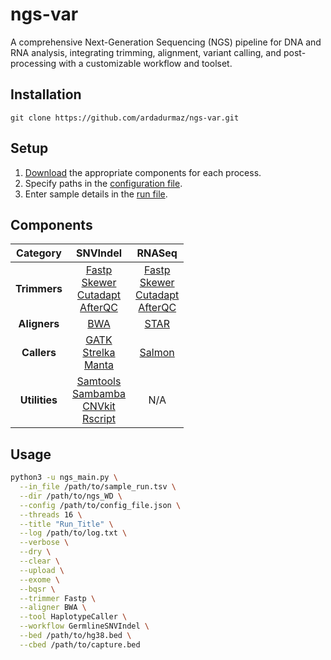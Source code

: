 # ngs-var

A comprehensive Next-Generation Sequencing (NGS) pipeline for DNA and RNA analysis, integrating trimming, alignment, variant calling, and post-processing with a customizable workflow and toolset.

## Installation 

    git clone https://github.com/ardadurmaz/ngs-var.git

## Setup

1. [Download](#components) the appropriate components for each process.
2. Specify paths in the [configuration file](ngs.config).
3. Enter sample details in the [run file](sample_run.tsv).

## Components

| **Category**  | **SNVIndel** | **RNASeq** |
|:-------------:|:------------:|:----------:|
| **Trimmers**  | [Fastp](https://github.com/OpenGene/fastp)<br>[Skewer](https://github.com/relipmoc/skewer)<br>[Cutadapt](https://github.com/marcelm/cutadapt)<br>[AfterQC](https://github.com/OpenGene/AfterQC) | [Fastp](https://github.com/OpenGene/fastp)<br>[Skewer](https://github.com/relipmoc/skewer)<br>[Cutadapt](https://github.com/marcelm/cutadapt)<br>[AfterQC](https://github.com/OpenGene/AfterQC) |
| **Aligners**  | [BWA](https://github.com/lh3/bwa) | [STAR](https://github.com/alexdobin/STAR) |
| **Callers**   | [GATK](https://github.com/broadinstitute/gatk)<br>[Strelka](https://github.com/Illumina/strelka)<br>[Manta](https://github.com/Illumina/manta) | [Salmon](https://github.com/COMBINE-lab/salmon) |
| **Utilities** | [Samtools](https://github.com/samtools/samtools)<br>[Sambamba](https://github.com/biod/sambamba)<br>[CNVkit](https://github.com/etal/cnvkit)<br>[Rscript](https://cran.r-project.org/bin/windows/base/) | N/A |

## Usage

```bash
python3 -u ngs_main.py \
  --in_file /path/to/sample_run.tsv \
  --dir /path/to/ngs_WD \
  --config /path/to/config_file.json \
  --threads 16 \
  --title "Run_Title" \
  --log /path/to/log.txt \
  --verbose \
  --dry \
  --clear \
  --upload \
  --exome \
  --bqsr \
  --trimmer Fastp \
  --aligner BWA \
  --tool HaplotypeCaller \
  --workflow GermlineSNVIndel \
  --bed /path/to/hg38.bed \
  --cbed /path/to/capture.bed
```
